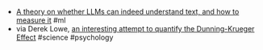 - [A theory on whether LLMs can indeed understand text, and how to measure it](https://www.quantamagazine.org/new-theory-suggests-chatbots-can-understand-text-20240122/) #ml
- via Derek Lowe, [an interesting attempt to quantify the Dunning-Krueger Effect](https://www.science.org/content/blog-post/little-knowledge) #science #psychology